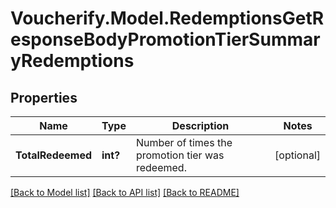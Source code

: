 # Voucherify.Model.RedemptionsGetResponseBodyPromotionTierSummaryRedemptions

## Properties

Name | Type | Description | Notes
------------ | ------------- | ------------- | -------------
**TotalRedeemed** | **int?** | Number of times the promotion tier was redeemed. | [optional] 

[[Back to Model list]](../README.md#documentation-for-models) [[Back to API list]](../README.md#documentation-for-api-endpoints) [[Back to README]](../README.md)

